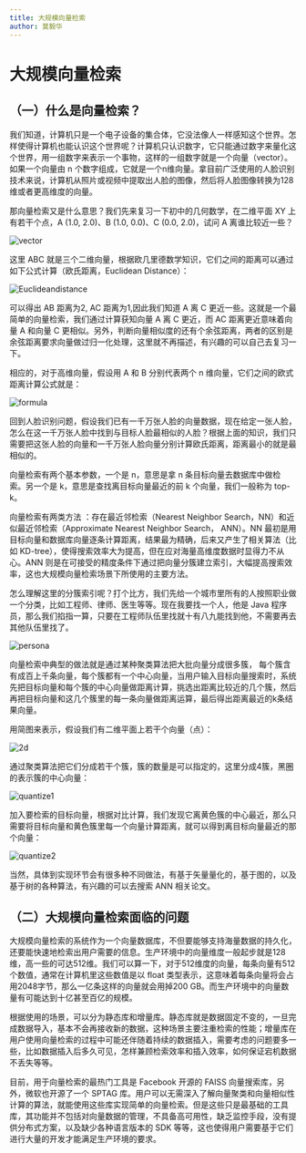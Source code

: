 ```yaml
---
title: 大规模向量检索
author: 莫毅华
---
```


# 大规模向量检索
## （一）什么是向量检索？

我们知道，计算机只是一个电子设备的集合体，它没法像人一样感知这个世界。怎样使得计算机也能认识这个世界呢？计算机只认识数字，它只能通过数字来量化这个世界，用一组数字来表示一个事物，这样的一组数字就是一个向量（vector）。如果一个向量由 n 个数字组成，它就是一个n维向量。拿目前广泛使用的人脸识别技术来说，计算机从照片或视频中提取出人脸的图像，然后将人脸图像转换为128维或者更高维度的向量。

那向量检索又是什么意思？我们先来复习一下初中的几何数学，在二维平面 XY 上有若干个点，A (1.0, 2.0)、B (1.0, 0.0)、C (0.0, 2.0)，试问 A 离谁比较近一些？

![vector](https://raw.githubusercontent.com/milvus-io/www.milvus.io/master/website/blog/assets/vector.png)

这里 ABC 就是三个二维向量，根据欧几里德数学知识，它们之间的距离可以通过如下公式计算（欧氏距离，Euclidean Distance）：

![Euclideandistance](https://raw.githubusercontent.com/milvus-io/www.milvus.io/master/website/blog/assets/ED.png)

可以得出 AB 距离为2, AC 距离为1,因此我们知道 A 离 C 更近一些。这就是一个最简单的向量检索，我们通过计算获知向量 A 离 C 更近，而 AC 距离更近意味着向量 A 和向量 C 更相似。另外，判断向量相似度的还有个余弦距离，两者的区别是余弦距离要求向量做过归一化处理，这里就不再描述，有兴趣的可以自己去复习一下。

相应的，对于高维向量，假设用 A 和 B 分别代表两个 n 维向量，它们之间的欧式距离计算公式就是：

![formula](https://raw.githubusercontent.com/milvus-io/www.milvus.io/master/website/blog/assets/formula.png)

回到人脸识别问题，假设我们已有一千万张人脸的向量数据，现在给定一张人脸，怎么在这一千万张人脸中找到与目标人脸最相似的人脸？根据上面的知识，我们只需要把这张人脸的向量和一千万张人脸向量分别计算欧氏距离，距离最小的就是最相似的。

向量检索有两个基本参数，一个是 n，意思是拿 n 条目标向量去数据库中做检索。另一个是 k，意思是查找离目标向量最近的前 k 个向量，我们一般称为 top-k。

向量检索有两类方法 ：存在最近邻检索（Nearest Neighbor Search，NN）和近似最近邻检索（Approximate Nearest Neighbor Search， ANN）。NN 最初是用目标向量和数据库向量逐条计算距离，结果最为精确，后来又产生了相关算法（比如 KD-tree），使得搜索效率大为提高，但在应对海量高维度数据时显得力不从心。ANN 则是在可接受的精度条件下通过把向量分簇建立索引，大幅提高搜索效率，这也大规模向量检索场景下所使用的主要方法。

怎么理解这里的分簇索引呢？打个比方，我们先给一个城市里所有的人按照职业做一个分类，比如工程师、律师、医生等等。现在我要找一个人，他是 Java 程序员，那么我们掐指一算，只要在工程师队伍里找就十有八九能找到他，不需要再去其他队伍里找了。

![persona](https://raw.githubusercontent.com/milvus-io/www.milvus.io/master/website/blog/assets/persona.png)

向量检索中典型的做法就是通过某种聚类算法把大批向量分成很多簇， 每个簇含有成百上千条向量，每个簇都有一个中心向量，当用户输入目标向量搜索时，系统先把目标向量和每个簇的中心向量做距离计算，挑选出距离比较近的几个簇，然后再把目标向量和这几个簇里的每一条向量做距离运算，最后得出距离最近的k条结果向量。

用简图来表示，假设我们有二维平面上若干个向量（点）：

![2d](https://raw.githubusercontent.com/milvus-io/www.milvus.io/master/website/blog/assets/2d.png)

通过聚类算法把它们分成若干个簇，簇的数量是可以指定的，这里分成4簇，黑圈的表示簇的中心向量：

![quantize1](https://raw.githubusercontent.com/milvus-io/www.milvus.io/master/website/blog/assets/quantize1.png)

加入要检索的目标向量，根据对比计算，我们发现它离黄色簇的中心最近，那么只需要将目标向量和黄色簇里每一个向量计算距离，就可以得到离目标向量最近的那个向量：

![quantize2](https://raw.githubusercontent.com/milvus-io/www.milvus.io/master/website/blog/assets/quantize2.png)

当然，具体到实现环节会有很多种不同做法，有基于矢量量化的，基于图的，以及基于树的各种算法，有兴趣的可以去搜索 ANN 相关论文。

## （二）大规模向量检索面临的问题

大规模向量检索的系统作为一个向量数据库，不但要能够支持海量数据的持久化，还要能快速地检索出用户需要的信息。生产环境中的向量维度一般起步就是128维，高一些的可达512维。我们可以算一下，对于512维度的向量，每条向量有512个数值，通常在计算机里这些数值是以 float 类型表示，这意味着每条向量将会占用2048字节，那么一亿条这样的向量就会用掉200 GB。而生产环境中的向量数量有可能达到十亿甚至百亿的规模。

根据使用的场景，可以分为静态库和增量库。静态库就是数据固定不变的，一旦完成数据导入，基本不会再接收新的数据，这种场景主要注重检索的性能；增量库在用户使用向量检索的过程中可能还伴随着持续的数据插入，需要考虑的问题要多一些，比如数据插入后多久可见，怎样兼顾检索效率和插入效率，如何保证宕机数据不丢失等等。

目前，用于向量检索的最热门工具是 Facebook 开源的 FAISS 向量搜索库，另外，微软也开源了一个 SPTAG 库。用户可以无需深入了解向量聚类和向量相似性计算的算法，就能使用这些库实现简单的向量检索。但是这些只是最基础的工具库，其功能并不包括对向量数据的管理，不具备高可用性，缺乏监控手段，没有提供分布式方案，以及缺少各种语言版本的 SDK 等等，这也使得用户需要基于它们进行大量的开发才能满足生产环境的要求。

